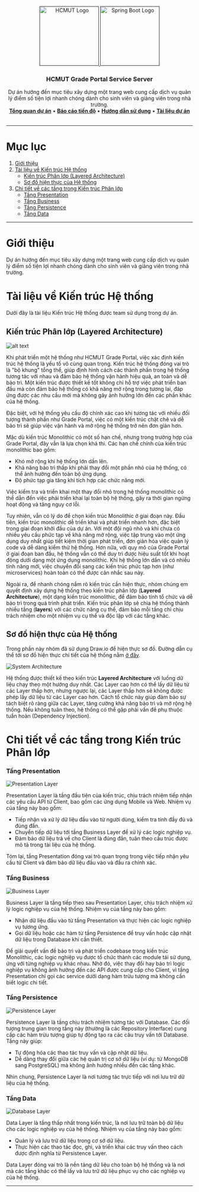 <a id="readme-top"></a>

<!-- PROJECT LOGO -->
<br />
<div align="center">
  <a href="">
    <img src="../../hcmut.png" alt="HCMUT Logo" width="160" height="160">
    <img src="https://spring.io/img/spring-2.svg" alt="Spring Boot Logo" width="160" height="160">
  </a>

  <h3 align="center">HCMUT Grade Portal Service Server</h3>

  <p align="center">
    Dự án hướng đến mục tiêu xây dựng một trang web cung cấp dịch vụ quản lý điểm số tiện lợi nhanh chóng dành cho sinh viên và giảng viên trong nhà trường.
    <br />
    <a href="../../README.md"><strong>Tổng quan dự án</strong></a>
    •
    <a href="../../reports/report.md"><strong>Báo cáo tiến độ</strong></a>
    •
    <a href="../user-guide.md"><strong>Hướng dẫn sử dụng</strong></a>
    •
    <a href="../document.md"><strong> Tài liệu dự án</strong></a>
    <br />
    <br />
  </p>
</div>

---

# Mục lục

1. [Giới thiệu](#giới-thiệu)
2. [Tài liệu về Kiến trúc Hệ thống](#tài-liệu-về-kiến-trúc-hệ-thống)
   - [Kiến trúc Phân lớp (Layered Architecture)](#kiến-trúc-phân-lớp-layered-architecture)
   - [Sơ đồ hiện thực của Hệ thống](#sơ-đồ-hiện-thực-của-hệ-thống)
3. [Chi tiết về các tầng trong Kiến trúc Phân lớp](#chi-tiết-về-các-tầng-trong-kiến-trúc-phân-lớp)
   - [Tầng Presentation](#tầng-presentation)
   - [Tầng Business](#tầng-business)
   - [Tầng Persistence](#tầng-persistence)
   - [Tầng Data](#tầng-data)

---

# Giới thiệu

Dự án hướng đến mục tiêu xây dựng một trang web cung cấp dịch vụ quản lý điểm số tiện lợi nhanh chóng dành cho sinh viên và giảng viên trong nhà trường.

# Tài liệu về Kiến trúc Hệ thống

Dưới đây là tài liệu Kiến trúc Hệ thống được team sử dụng trong dự án.

## Kiến trúc Phân lớp (Layered Architecture)

![alt text](LayeredArchitecture.png)

Khi phát triển một hệ thống như HCMUT Grade Portal, việc xác định kiến trúc hệ thống là yếu tố vô cùng quan trọng. Kiến trúc hệ thống đóng vai trò là "bộ khung" tổng thể, giúp định hình cách các thành phần trong hệ thống tương tác với nhau và đảm bảo hệ thống vận hành hiệu quả, an toàn và dễ bảo trì. Một kiến trúc được thiết kế tốt không chỉ hỗ trợ việc phát triển ban đầu mà còn đảm bảo hệ thống có khả năng mở rộng trong tương lai, đáp ứng được các nhu cầu mới mà không gây ảnh hưởng lớn đến các phần khác của hệ thống.

Đặc biệt, với hệ thống yêu cầu độ chính xác cao khi tương tác với nhiều đối tượng thành phần như Grade Portal, việc có một kiến trúc chặt chẽ và dễ bảo trì sẽ giúp việc vận hành và mở rộng hệ thống trở nên đơn giản hơn.

Mặc dù kiến trúc Monolithic có một số hạn chế, nhưng trong trường hợp của Grade Portal, đây vẫn là lựa chọn khả thi. Các hạn chế chính của kiến trúc monolithic bao gồm:

- Khó mở rộng khi hệ thống lớn dần lên.
- Khả năng bảo trì thấp khi phải thay đổi một phần nhỏ của hệ thống, có thể ảnh hưởng đến toàn bộ ứng dụng.
- Độ phức tạp gia tăng khi tích hợp các chức năng mới.

Việc kiểm tra và triển khai một thay đổi nhỏ trong hệ thống monolithic có thể dẫn đến việc phải triển khai lại toàn bộ hệ thống, gây ra thời gian ngừng hoạt động và tăng nguy cơ lỗi.

Tuy nhiên, vẫn có lý do để chọn kiến trúc Monolithic ở giai đoạn này. Đầu tiên, kiến trúc monolithic dễ triển khai và phát triển nhanh hơn, đặc biệt trong giai đoạn khởi đầu của dự án. Với một đội ngũ nhỏ và khi chưa có nhiều yêu cầu phức tạp về khả năng mở rộng, việc tập trung vào một ứng dụng duy nhất giúp tiết kiệm thời gian phát triển, đơn giản hóa việc quản lý code và dễ dàng kiểm thử hệ thống. Hơn nữa, với quy mô của Grade Portal ở giai đoạn ban đầu, hệ thống vẫn có thể duy trì được hiệu suất tốt khi hoạt động dưới dạng một ứng dụng monolithic. Khi hệ thống lớn dần và có nhiều tính năng mới, việc chuyển đổi sang các kiến trúc phức tạp hơn (như microservices) hoàn toàn có thể được cân nhắc sau này.

Ngoài ra, để nhanh chóng nắm rõ kiến trúc cần hiện thực, nhóm chúng em quyết định xây dựng hệ thống theo kiến trúc phân lớp (**Layered Architecture**), một dạng kiến trúc monolithic, để đảm bảo tính tổ chức và dễ bảo trì trong quá trình phát triển. Kiến trúc phân lớp sẽ chia hệ thống thành nhiều tầng (**layers**) với các chức năng cụ thể, đảm bảo mỗi tầng chỉ chịu trách nhiệm cho một nhiệm vụ cụ thể và độc lập với các tầng khác.

## Sơ đồ hiện thực của Hệ thống

Trong phần này nhóm đã sử dụng Draw.io để hiện thực sơ đồ. Đường dẫn cụ thể tới sơ đồ hiện thực chi tiết của hệ thống nằm [ở đây](https://drive.google.com/file/d/1SVd3zjJVpOsC4I7qyyPzUe3PvnhHKlQ_/view?usp=drive_link).

![System Architecture](241_DA_CNPM-System_Architecture.drawio.png)

Hệ thống được thiết kế theo kiến trúc **Layered Architecture** với luồng dữ liệu chạy theo một hướng duy nhất. Các Layer cao hơn có thể lấy dữ liệu từ các Layer thấp hơn, nhưng ngược lại, các Layer thấp hơn sẽ không được phép lấy dữ liệu từ các Layer cao hơn. Cách tổ chức này giúp đảm bảo sự tách biệt rõ ràng giữa các Layer, tăng cường khả năng bảo trì và mở rộng hệ thống. Nếu không tuân theo, hệ thống có thể gặp phải vấn đề phụ thuộc tuần hoàn (Dependency Injection).

# Chi tiết về các tầng trong Kiến trúc Phân lớp

### Tầng Presentation

![Presentation Layer](PresentationLayer.png)

Presentation Layer là tầng đầu tiên của kiến trúc, chịu trách nhiệm tiếp nhận các yêu cầu API từ Client, bao gồm các ứng dụng Mobile và Web. Nhiệm vụ của tầng này bao gồm:

- Tiếp nhận và xử lý dữ liệu đầu vào từ người dùng, kiểm tra tính đầy đủ và đúng đắn.
- Chuyển tiếp dữ liệu tới tầng Business Layer để xử lý các logic nghiệp vụ.
- Đảm bảo dữ liệu trả về cho Client là đúng đắn, tuân theo cấu trúc được mô tả trong tài liệu của hệ thống.

Tóm lại, tầng Presentation đóng vai trò quan trọng trong việc tiếp nhận yêu cầu từ Client và đảm bảo dữ liệu đầu vào và đầu ra chính xác.

### Tầng Business

![Business Layer](BusinessLayer.png)

Business Layer là tầng tiếp theo sau Presentation Layer, chịu trách nhiệm xử lý logic nghiệp vụ của hệ thống. Nhiệm vụ của tầng này bao gồm:

- Nhận dữ liệu đầu vào từ tầng Presentation và thực hiện các logic nghiệp vụ tương ứng.
- Gọi dữ liệu hoặc các hàm từ tầng Persistence để truy vấn hoặc cập nhật dữ liệu trong Database khi cần thiết.

Để giải quyết vấn đề bảo trì và phát triển codebase trong kiến trúc Monolithic, các logic nghiệp vụ được tổ chức thành các module tái sử dụng, ứng với từng nghiệp vụ khác nhau. Nhờ đó, việc thay đổi hay bảo trì logic nghiệp vụ không ảnh hưởng đến các API được cung cấp cho Client, vì tầng Presentation chỉ gọi các service dưới dạng hàm trừu tượng mà không cần biết logic chi tiết.

### Tầng Persistence

![Persistence Layer](PersistenceLayer.png)

Persistence Layer là tầng chịu trách nhiệm tương tác với Database. Các đối tượng trung gian trong tầng này (thường là các Repository Interface) cung cấp các hàm trừu tượng giúp tự động tạo ra các câu truy vấn tới Database. Tầng này giúp:

- Tự động hóa các thao tác truy vấn và cập nhật dữ liệu.
- Dễ dàng thay đổi giữa các hệ quản trị cơ sở dữ liệu (ví dụ: từ MongoDB sang PostgreSQL) mà không ảnh hưởng nhiều đến các tầng khác.

Nhìn chung, Persistence Layer là nơi tương tác trực tiếp với nơi lưu trữ dữ liệu của hệ thống.

### Tầng Data

![Database Layer](DatabaseLayer.png)

Data Layer là tầng thấp nhất trong kiến trúc, là nơi lưu trữ toàn bộ dữ liệu cho các logic nghiệp vụ của hệ thống. Nhiệm vụ của tầng này bao gồm:

- Quản lý và lưu trữ dữ liệu trong cơ sở dữ liệu.
- Thực hiện các thao tác đọc, ghi, và triển khai các truy vấn theo cách được định nghĩa từ Persistence Layer.

Data Layer đóng vai trò là nền tảng dữ liệu cho toàn bộ hệ thống và là nơi mà các tầng khác có thể lấy và lưu trữ dữ liệu phục vụ cho các nghiệp vụ của hệ thống.

---
